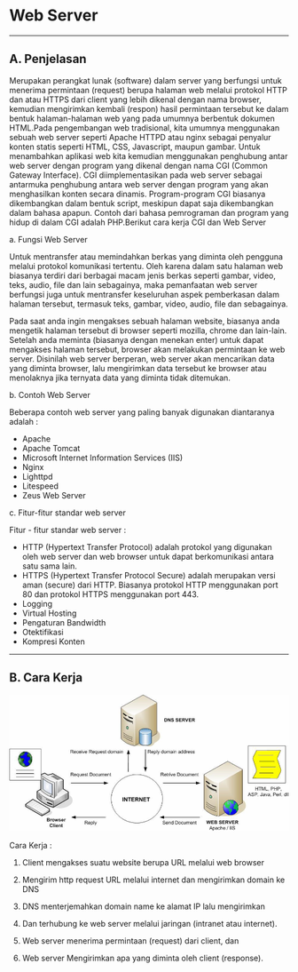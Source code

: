 # **Web Server**
***

## **A. Penjelasan**

Merupakan perangkat lunak (software) dalam server yang berfungsi untuk menerima permintaan (request) berupa halaman web melalui protokol HTTP dan atau HTTPS dari client yang lebih dikenal dengan nama browser, kemudian mengirimkan kembali (respon) hasil permintaan tersebut ke dalam bentuk halaman-halaman web yang pada umumnya berbentuk dokumen HTML.Pada pengembangan web tradisional, kita umumnya menggunakan sebuah web server seperti Apache HTTPD atau nginx sebagai penyalur konten statis seperti HTML, CSS, Javascript, maupun gambar. Untuk menambahkan aplikasi web kita kemudian menggunakan penghubung antar web server dengan program yang dikenal dengan nama CGI (Common Gateway Interface).
CGI diimplementasikan pada web server sebagai antarmuka penghubung antara web server dengan program yang akan menghasilkan konten secara dinamis. Program-program CGI biasanya dikembangkan dalam bentuk script, meskipun dapat saja dikembangkan dalam bahasa apapun. Contoh dari bahasa pemrograman dan program yang hidup di dalam CGI adalah PHP.Berikut cara kerja CGI dan Web Server

a. Fungsi Web Server

Untuk mentransfer atau memindahkan berkas yang diminta oleh pengguna melalui protokol komunikasi tertentu. Oleh karena dalam satu halaman web biasanya terdiri dari berbagai macam jenis berkas seperti gambar, video, teks, audio, file dan lain sebagainya, maka pemanfaatan web server berfungsi juga untuk mentransfer keseluruhan aspek pemberkasan dalam halaman tersebut, termasuk teks, gambar, video, audio, file dan sebagainya.

Pada saat anda ingin mengakses sebuah halaman website, biasanya anda mengetik halaman tersebut di browser seperti mozilla, chrome dan lain-lain. Setelah anda meminta (biasanya dengan menekan enter) untuk dapat mengakses halaman tersebut, browser akan melakukan permintaan ke web server. Disinilah web server berperan, web server akan mencarikan data yang diminta browser, lalu mengirimkan data tersebut ke browser atau menolaknya jika ternyata data yang diminta tidak ditemukan.

b. Contoh Web Server

Beberapa contoh web server yang paling banyak digunakan diantaranya adalah :

* Apache
* Apache Tomcat
* Microsoft Internet Information Services (IIS)
* Nginx
* Lighttpd
* Litespeed
* Zeus Web Server

c. Fitur-fitur standar web server 

Fitur - fitur standar web server :

* HTTP  (Hypertext Transfer Protocol) adalah protokol yang digunakan oleh web server dan web browser untuk dapat berkomunikasi antara satu sama lain.
* HTTPS (Hypertext Transfer Protocol Secure) adalah merupakan versi aman (secure) dari HTTP. Biasanya protokol HTTP menggunakan port 80 dan protokol HTTPS menggunakan port 443.
* Logging
* Virtual Hosting
* Pengaturan Bandwidth
* Otektifikasi
* Kompresi Konten
***

## **B. Cara Kerja**
![Screenshot](img/img_webServer/a1.png) 

Cara Kerja :

1. Client mengakses suatu website berupa URL melalui web browser

2. Mengirim http request URL melalui internet dan mengirimkan domain ke DNS

3. DNS menterjemahkan domain name ke alamat IP lalu mengirimkan 

4. Dan terhubung ke web server melalui jaringan (intranet atau internet).

5. Web server menerima permintaan (request) dari client, dan

6. Web server Mengirimkan apa yang diminta oleh client (response).

